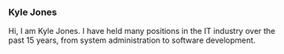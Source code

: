 ### Kyle Jones

Hi, I am Kyle Jones. I have held many positions in the IT industry over the past 15 years, from system administration to software development.


